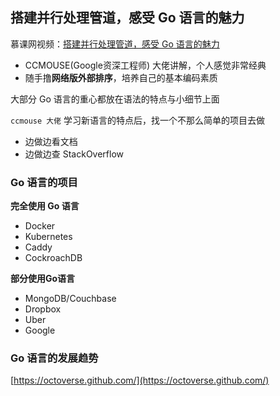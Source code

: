 ## 搭建并行处理管道，感受 Go 语言的魅力

慕课网视频：[搭建并行处理管道，感受 Go 语言的魅力](https://www.imooc.com/learn/927)
* CCMOUSE(Google资深工程师) 大佬讲解，个人感觉非常经典
* 随手撸**网络版外部排序**，培养自己的基本编码素质

大部分 Go 语言的重心都放在语法的特点与小细节上面

`ccmouse 大佬` 学习新语言的特点后，找一个不那么简单的项目去做
* 边做边看文档
* 边做边查 StackOverflow

### Go 语言的项目
**完全使用 Go 语言**
* Docker
* Kubernetes
* Caddy
* CockroachDB

**部分使用Go语言**
* MongoDB/Couchbase
* Dropbox
* Uber
* Google

### Go 语言的发展趋势
[https://octoverse.github.com/](https://octoverse.github.com/)

